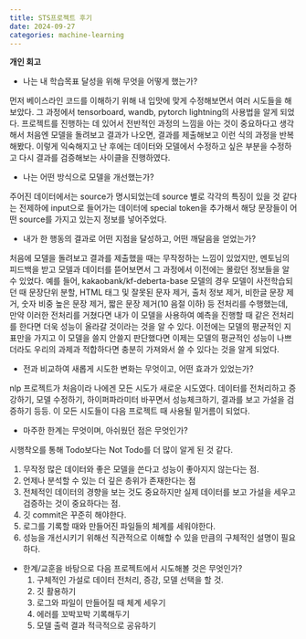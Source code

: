 ```yaml
---
title: STS프로젝트 후기
date: 2024-09-27
categories: machine-learning
---
```


**개인 회고**

- 나는 내 학습목표 달성을 위해 무엇을 어떻게 했는가?

먼저 베이스라인 코드를 이해하기 위해 내 입맛에 맞게 수정해보면서 여러 시도들을 해보았다. 그 과정에서 tensorboard, wandb, pytorch lightning의 사용법을 알게 되었다. 프로젝트를 진행하는 데 있어서 전반적인 과정의 느낌을 아는 것이 중요하다고 생각해서 처음엔 모델을 돌려보고 결과가 나오면, 결과를 제출해보고 이런 식의 과정을 반복해봤다. 이렇게 익숙해지고 난 후에는 데이터와 모델에서 수정하고 싶은 부분을 수정하고 다시 결과를 검증해보는 사이클을 진행하였다.

- 나는 어떤 방식으로 모델을 개선했는가?

주어진 데이터에서는 source가 명시되었는데 source 별로 각각의 특징이 있을 것 같다는 전제하에 input으로 들어가는 데이터에 special token을 추가해서 해당 문장들이 어떤 source를 가지고 있는지 정보를 넣어주었다.

- 내가 한 행동의 결과로 어떤 지점을 달성하고, 어떤 깨달음을 얻었는가?

처음에 모델을 돌려보고 결과를 제출했을 때는 무작정하는 느낌이 있었지만, 멘토님의 피드백을 받고 모델과 데이터를 뜯어보면서 그 과정에서 이전에는 몰랐던 정보들을 알 수 있었다. 예를 들어, kakaobank/kf-deberta-base 모델의 경우 모델이 사전학습되던 때 문장단위 분할, HTML 태그 및 잘못된 문자 제거, 출처 정보 제거, 비한글 문장 제거, 숫자 비중 높은 문장 제거, 짧은 문장 제거(10 음절 이하) 등 전처리를 수행했는데, 만약 이러한 전처리를 거쳤다면 내가 이 모델을 사용하여 예측을 진행할 때 같은 전처리를 한다면 더욱 성능이 올라갈 것이라는 것을 알 수 있다. 이전에는 모델의 평균적인 지표만을 가지고 이 모델을 쓸지 안쓸지 판단했다면 이제는 모델의 평균적인 성능이 나쁘더라도 우리의 과제과 적합하다면 충분히 가져와서 쓸 수 있다는 것을 알게 되었다.

- 전과 비교하여 새롭게 시도한 변화는 무엇이고, 어떤 효과가 있었는가?

nlp 프로젝트가 처음이라 나에겐 모든 시도가 새로운 시도였다. 데이터를 전처리하고 증강하기, 모델 수정하기, 하이퍼파라미터 바꾸면서 성능체크하기, 결과를 보고 가설을 검증하기 등등. 이 모든 시도들이 다음 프로젝트 때 사용될 밑거름이 되었다.

- 마주한 한계는 무엇이며, 아쉬웠던 점은 무엇인가?

시행착오를 통해 Todo보다는 Not Todo를 더 많이 알게 된 것 같다.

1. 무작정 많은 데이터와 좋은 모델을 쓴다고 성능이 좋아지지 않는다는 점.
2. 언제나 분석할 수 있는 더 깊은 층위가 존재한다는 점
3. 전체적인 데이터의 경향을 보는 것도 중요하지만 실제 데이터를 보고 가설을 세우고 검증하는 것이 중요하다는 점.
4. 깃 commit은 꾸준히 해야한다.
5. 로그를 기록할 때와 만들어진 파일들의 체계를 세워야한다.
6. 성능을 개선시키기 위해선 직관적으로 이해할 수 있을 만큼의 구체적인 설명이 필요하다.

- 한계/교훈을 바탕으로 다음 프로젝트에서 시도해볼 것은 무엇인가?
  1. 구체적인 가설로 데이터 전처리, 증강, 모델 선택을 할 것.
  2. 깃 활용하기
  3. 로그와 파일이 만들어질 때 체계 세우기
  4. 에러를 꼬박꼬박 기록해두기
  5. 모델 출력 결과 적극적으로 공유하기
